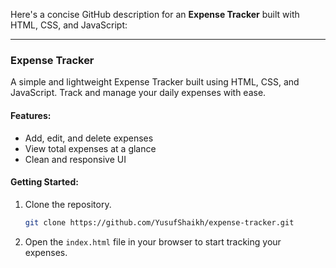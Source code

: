 Here's a concise GitHub description for an **Expense Tracker** built with HTML, CSS, and JavaScript:

---

### Expense Tracker

A simple and lightweight Expense Tracker built using HTML, CSS, and JavaScript. Track and manage your daily expenses with ease.

#### Features:
- Add, edit, and delete expenses
- View total expenses at a glance
- Clean and responsive UI

#### Getting Started:
1. Clone the repository.
   ```bash
   git clone https://github.com/YusufShaikh/expense-tracker.git
   ```
2. Open the `index.html` file in your browser to start tracking your expenses.
